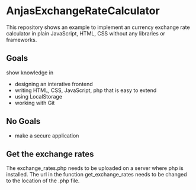 # AnjasExchangeRateCalculator
This repository shows an example to implement an currency exchange rate calculator in plain JavaScript, HTML, CSS without any libraries or frameworks.

## Goals
show knowledge in
- designing an interative frontend
- writing HTML, CSS, JavaScript, php that is easy to extend
- using LocalStorage
- working with Git

## No Goals
- make a secure application

## Get the exchange rates
The exchange_rates.php needs to be uploaded on a server where php is installed.
The url in the function get_exchange_rates needs to be changed to the location of the .php file.